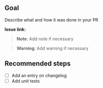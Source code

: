 ## Goal
Describe what and how it was done in your PR

**Issue link:**

> **Note**: Add note if necessary

> **Warning**: Add warning if necessary

## Recommended steps
- [ ] Add an entry on changelog
- [ ] Add unit tests
